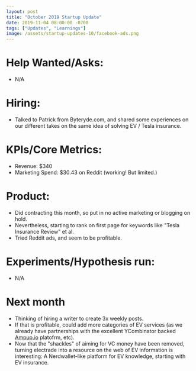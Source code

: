 ```yaml
---
layout: post
title: "October 2019 Startup Update"
date: 2019-11-04 08:00:00 -0700
tags: ["Updates", "Learnings"]
image: /assets/startup-updates-10/facebook-ads.png
---
```


# Help Wanted/Asks:

- N/A

# Hiring: 

- Talked to Patrick from Byteryde.com, and shared some experiences on our different takes on the same idea of solving EV / Tesla insurance.

# KPIs/Core Metrics:

- Revenue: $340
- Marketing Spend: $30.43 on Reddit (working! But limited.)

# Product:

- Did contracting this month, so put in no active marketing or blogging on hold.
- Nevertheless, starting to rank on first page for keywords like "Tesla Insurance Review" et al.
- Tried Reddit ads, and seem to be profitable.

# Experiments/Hypothesis run:

- N/A

# Next month

- Thinking of hiring a writer to create 3x weekly posts.
- If that is profitable, could add more categories of EV services (as we already have partnerships with the excellent YCombinator backed [Ampup.io](https://www.ampup.io) platofrm, etc).
- Now that the "shackles" of aiming for VC money have been removed, turning electrade into a resource on the web of EV information is interesting: A Nerdwallet-like platform for EV knowledge, starting with EV insurance.
